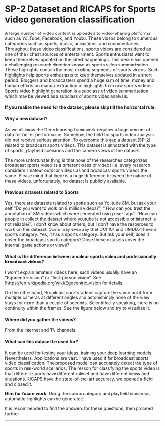 # SP-2 Dataset and RICAPS for Sports video generation classification
A large number of video content is uploaded to video-sharing platforms such as YouTube, Facebook, and Youku. These videos belong to numerous categories such as sports, music, animations, and documentaries. Throughout these video classifications, sports videos are considered as one of the richest sources of entertainment. Sports enthusiasts want to keep themselves updated on the latest happenings. This desire has opened a challenging research direction known as sports video summarization. These highlights contain the most exciting segments of sports videos. Such highlights help sports enthusiasts to keep themselves updated in a short period. Bloggers and broadcasters spend a huge sum of time, money and human efforts on manual extraction of highlights from raw sports videos. Sports video highlight generation is a subclass of video summarization which may be viewed as a subclass of sports video analysis.


#### If you realize the need for the dataset, please skip till the horizontal rule.

#### Why a new dataset?
As we all know the Deep learning framework requires a huge amount of data for better performance. Somehow, the field for sports video analysis did not receive serious attention. To overcome this gap a dataset (SP-2) related to broadcast sports videos. This dataset is annotated with the type of sports, playfield scenarios and the camera views of the dataset.


The more unfortunate thing is that none of the researches categorizes broadcast sports video as a different class of videos i.e. every research considers amateur outdoor videos as and broadcast sports videos the same. Please mind that there is a huge difference between the nature of these videos. unfortunately, no dataset is publicly available. 

#### Previous datasets related to Sports
Yes, there are datasets related to sports such as Youtube 8M, but ask your self  “Do you want to work on 8 million videos?”, “ How can you trust the annotation of 8M videos which were generated using user tags”. “How can people in collect the dataset where youtube is not accessible or internet is not reliable?”. I don’t know about others, but I don’t have the resources to work on this dataset.
Some may even say that UCF101 and HMDB51 have a sports category. Yes, it has a sports category. But ask your self, does it cover the broadcast sports category?  Dose these datasets cover the internal game actions or views?


#### What is the difference between amateur sports video and professionally broadcast videos?
I won't explain amateur videos here, such videos usually have an “Egocentric vision” or “first-person vision”. See !https://en.wikipedia.org/wiki/Egocentric_vision for details.


On the other hand, Broadcast sports videos capture the same point from multiple cameras at different angles and astonishingly none of the view stays for more than a couple of seconds. Scientifically speaking, there is no continuity within the frames. See the figure below and try to visualize it.
#### Where did you gather the videos?
From the internet and TV channels. 

#### What can this dataset be used for?
It can be used for testing your ideas, training your deep learning models. Nevertheless, Applications are vast. I have used it for broadcast sports video classification. The proposed model can accurately detect the type of sports in real-world scenarios. The reason for classifying the sports video is that different sports have different ruleset and have different views and situations. RICAPS have the state-of-the-art accuracy, we opened a field and closed it.

**Hint for future work**: Using the sports category and playfield scenarios, automatic highlights can be generated.


It is recommended to find the answers for these questions, then proceed further
_____________________________________________________________________________________________________



